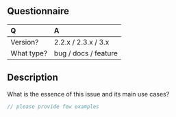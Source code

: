 ## Questionnaire

| Q             | A
|:--------------|:--
| Version?      | 2.2.x / 2.3.x / 3.x
| What type?    | bug / docs / feature

## Description

What is the essence of this issue and its main use cases?

```php
// please provide few examples
```
